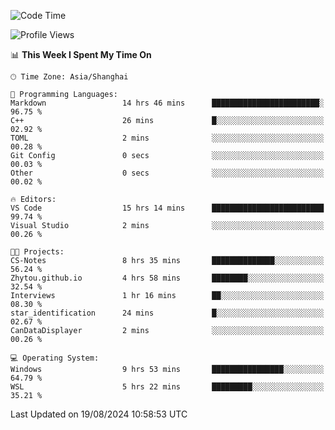 <!--START_SECTION:waka-->
![Code Time](http://img.shields.io/badge/Code%20Time-1%2C908%20hrs%2053%20mins-blue)

![Profile Views](http://img.shields.io/badge/Profile%20Views-7-blue)

📊 **This Week I Spent My Time On** 

```text
🕑︎ Time Zone: Asia/Shanghai

💬 Programming Languages: 
Markdown                 14 hrs 46 mins      ████████████████████████░   96.75 % 
C++                      26 mins             █░░░░░░░░░░░░░░░░░░░░░░░░   02.92 % 
TOML                     2 mins              ░░░░░░░░░░░░░░░░░░░░░░░░░   00.28 % 
Git Config               0 secs              ░░░░░░░░░░░░░░░░░░░░░░░░░   00.03 % 
Other                    0 secs              ░░░░░░░░░░░░░░░░░░░░░░░░░   00.02 % 

🔥 Editors: 
VS Code                  15 hrs 14 mins      █████████████████████████   99.74 % 
Visual Studio            2 mins              ░░░░░░░░░░░░░░░░░░░░░░░░░   00.26 % 

🐱‍💻 Projects: 
CS-Notes                 8 hrs 35 mins       ██████████████░░░░░░░░░░░   56.24 % 
Zhytou.github.io         4 hrs 58 mins       ████████░░░░░░░░░░░░░░░░░   32.54 % 
Interviews               1 hr 16 mins        ██░░░░░░░░░░░░░░░░░░░░░░░   08.30 % 
star_identification      24 mins             █░░░░░░░░░░░░░░░░░░░░░░░░   02.67 % 
CanDataDisplayer         2 mins              ░░░░░░░░░░░░░░░░░░░░░░░░░   00.26 % 

💻 Operating System: 
Windows                  9 hrs 53 mins       ████████████████░░░░░░░░░   64.79 % 
WSL                      5 hrs 22 mins       █████████░░░░░░░░░░░░░░░░   35.21 % 
```


 Last Updated on 19/08/2024 10:58:53 UTC
<!--END_SECTION:waka-->